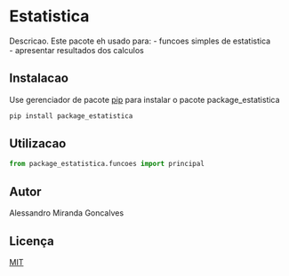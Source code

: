 # Estatistica

Descricao. 
Este pacote eh usado para:
	- funcoes simples de estatistica  
	- apresentar resultados dos calculos

## Instalacao

Use gerenciador de pacote [pip](https://pip.pypa.io/en/stable/) para instalar o pacote package_estatistica

```bash
pip install package_estatistica
```

## Utilizacao

```python
from package_estatistica.funcoes import principal
```

## Autor
Alessandro Miranda Goncalves

## Licença
[MIT](https://choosealicense.com/licenses/mit/)
